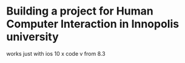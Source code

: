 # Building a project for Human Computer Interaction in Innopolis university

works just with ios 10
x code v from 8.3

